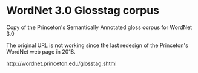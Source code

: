 # WordNet 3.0 Glosstag corpus
Copy of the Princeton's Semantically Annotated gloss corpus for WordNet 3.0

The original URL is not working since the last redesign of the Princeton's WordNet web page in 2018.

http://wordnet.princeton.edu/glosstag.shtml
